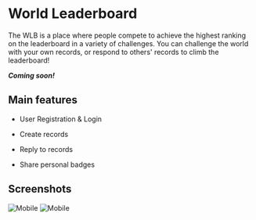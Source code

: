 
# World Leaderboard 
The WLB is a place where people compete to achieve the highest ranking on the leaderboard in a variety of challenges.
You can challenge the world with your own records, or respond to others' records to climb the leaderboard! 

***Coming soon!***
## Main features

- User Registration & Login

- Create records 

- Reply to records 

- Share personal badges

 ## Screenshots

![Mobile](https://projects-readme-amitay.s3.eu-central-1.amazonaws.com/smartmockups_l91ubmty.jpg)
![Mobile](https://projects-readme-amitay.s3.eu-central-1.amazonaws.com/smartmockups_l91u0tgp.jpg)

